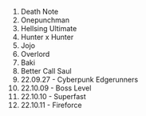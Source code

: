 1. Death Note
1. Onepunchman
1. Hellsing Ultimate
1. Hunter x Hunter
1. Jojo
1. Overlord
1. Baki
1. Better Call Saul
1. 22.09.27 - Cyberpunk Edgerunners
1. 22.10.09 - Boss Level
1. 22.10.10 - Superfast
1. 22.10.11 - Fireforce
